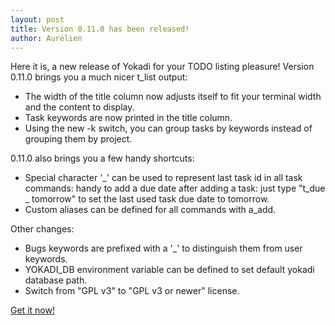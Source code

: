 ```yaml
---
layout: post
title: Version 0.11.0 has been released!
author: Aurélien
---
```

Here it is, a new release of Yokadi for your TODO listing pleasure! Version
0.11.0 brings you a much nicer t\_list output:

- The width of the title column now adjusts itself to fit your terminal width and
  the content to display.
- Task keywords are now printed in the title column.
- Using the new -k switch, you can group tasks by keywords instead of grouping
  them by project.

0\.11.0 also brings you a few handy shortcuts:

- Special character '\_' can be used to represent last task id in all task
  commands: handy to add a due date after adding a task: just type "t\_due \_
  tomorrow" to set the last used task due date to tomorrow.
- Custom aliases can be defined for all commands with a\_add.

Other changes:

- Bugs keywords are prefixed with a '\_' to distinguish them from user
  keywords.
- YOKADI\_DB environment variable can be defined to set default yokadi database
  path.
- Switch from "GPL v3" to "GPL v3 or newer" license.

[Get it now!](/download.html)
